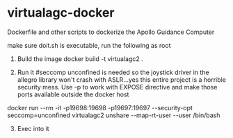 # virtualagc-docker
Dockerfile and other scripts to dockerize the Apollo Guidance Computer

make sure doit.sh is executable, run the following as root

1. Build the image
docker build -t virtualagc2 .

2. Run it
#seccomp unconfined is needed so the joystick driver in the allegro library won't crash with ASLR...yes this entire project is a horrible security mess.  Use -p to work with EXPOSE directive and make those ports available outside the docker host

docker run --rm -it -p19698:19698 -p19697:19697 --security-opt seccomp=unconfined virtualagc2 unshare --map-rt-user --user /bin/bash



3. Exec into it

